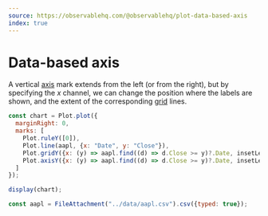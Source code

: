 ```yaml
---
source: https://observablehq.com/@observablehq/plot-data-based-axis
index: true
---
```


# Data-based axis

A vertical [axis](https://observablehq.com/plot/marks/axis) mark extends from the left (or from the right), but by specifying the _x_ channel, we can change the position where the labels are shown, and the extent of the corresponding [grid](https://observablehq.com/plot/marks/grid) lines.

```js echo
const chart = Plot.plot({
  marginRight: 0,
  marks: [
    Plot.ruleY([0]),
    Plot.line(aapl, {x: "Date", y: "Close"}),
    Plot.gridY({x: (y) => aapl.find((d) => d.Close >= y)?.Date, insetLeft: -6}),
    Plot.axisY({x: (y) => aapl.find((d) => d.Close >= y)?.Date, insetLeft: -6, textStroke: "var(--plot-background)"})
  ]
});

display(chart);
```

```js echo
const aapl = FileAttachment("../data/aapl.csv").csv({typed: true});
```

